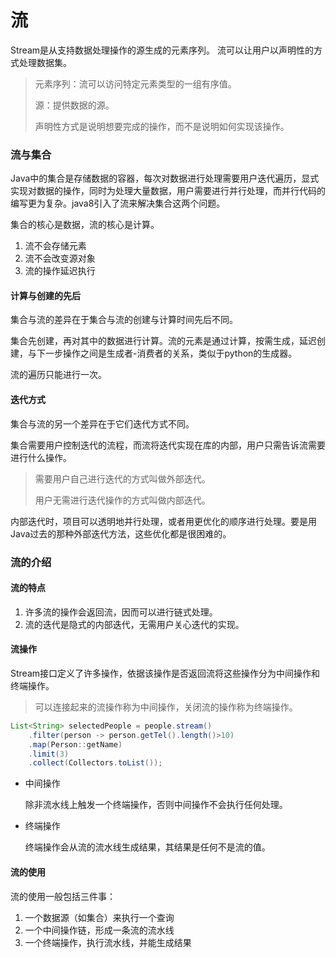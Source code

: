 # 流

Stream是从支持数据处理操作的源生成的元素序列。 流可以让用户以声明性的方式处理数据集。

> 元素序列：流可以访问特定元素类型的一组有序值。
>
> 源：提供数据的源。
>
> 声明性方式是说明想要完成的操作，而不是说明如何实现该操作。

### 流与集合

Java中的集合是存储数据的容器，每次对数据进行处理需要用户迭代遍历，显式实现对数据的操作，同时为处理大量数据，用户需要进行并行处理，而并行代码的编写更为复杂。java8引入了流来解决集合这两个问题。

集合的核心是数据，流的核心是计算。

1. 流不会存储元素
2. 流不会改变源对象
3. 流的操作延迟执行

#### 计算与创建的先后

集合与流的差异在于集合与流的创建与计算时间先后不同。

集合先创建，再对其中的数据进行计算。流的元素是通过计算，按需生成，延迟创建，与下一步操作之间是生成者-消费者的关系，类似于python的生成器。

流的遍历只能进行一次。

#### 迭代方式

集合与流的另一个差异在于它们迭代方式不同。

集合需要用户控制迭代的流程，而流将迭代实现在库的内部，用户只需告诉流需要进行什么操作。

> 需要用户自己进行迭代的方式叫做外部迭代。
>
> 用户无需进行迭代操作的方式叫做内部迭代。

内部迭代时，项目可以透明地并行处理，或者用更优化的顺序进行处理。要是用Java过去的那种外部迭代方法，这些优化都是很困难的。

### 流的介绍

#### 流的特点

1. 许多流的操作会返回流，因而可以进行链式处理。
2. 流的迭代是隐式的内部迭代，无需用户关心迭代的实现。

#### 流操作

Stream接口定义了许多操作，依据该操作是否返回流将这些操作分为中间操作和终端操作。

> 可以连接起来的流操作称为中间操作，关闭流的操作称为终端操作。

```java
List<String> selectedPeople = people.stream()
    .filter(person -> person.getTel().length()>10)
    .map(Person::getName)
    .limit(3)
    .collect(Collectors.toList());
```

* 中间操作

  除非流水线上触发一个终端操作，否则中间操作不会执行任何处理。

* 终端操作

  终端操作会从流的流水线生成结果，其结果是任何不是流的值。

#### 流的使用

流的使用一般包括三件事：

1. 一个数据源（如集合）来执行一个查询
2.  一个中间操作链，形成一条流的流水线
3. 一个终端操作，执行流水线，并能生成结果